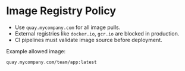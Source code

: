 # Image Registry Policy

- Use `quay.mycompany.com` for all image pulls.
- External registries like `docker.io`, `gcr.io` are blocked in production.
- CI pipelines must validate image source before deployment.

Example allowed image:
```
quay.mycompany.com/team/app:latest
```
